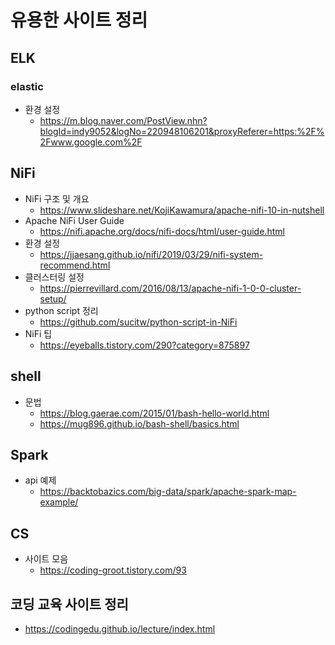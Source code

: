 # 유용한 사이트 정리

## ELK
### elastic
- 환경 설정
    - https://m.blog.naver.com/PostView.nhn?blogId=indy9052&logNo=220948106201&proxyReferer=https:%2F%2Fwww.google.com%2F

## NiFi
- NiFi 구조 및 개요
    - https://www.slideshare.net/KojiKawamura/apache-nifi-10-in-nutshell
- Apache NiFi User Guide
    - https://nifi.apache.org/docs/nifi-docs/html/user-guide.html
- 환경 설정
    - https://jjaesang.github.io/nifi/2019/03/29/nifi-system-recommend.html
- 클러스터링 설정
    - https://pierrevillard.com/2016/08/13/apache-nifi-1-0-0-cluster-setup/
- python script 정리
    - https://github.com/sucitw/python-script-in-NiFi
- NiFi 팁
    - https://eyeballs.tistory.com/290?category=875897
  
## shell
- 문법
    - https://blog.gaerae.com/2015/01/bash-hello-world.html
    - https://mug896.github.io/bash-shell/basics.html

## Spark
 - api 예제
    - https://backtobazics.com/big-data/spark/apache-spark-map-example/

## CS 
- 사이트 모음
    - https://coding-groot.tistory.com/93

## 코딩 교육 사이트 정리
 - https://codingedu.github.io/lecture/index.html